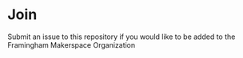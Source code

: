 # Join
Submit an issue to this repository if you would like to be added to the Framingham Makerspace Organization
